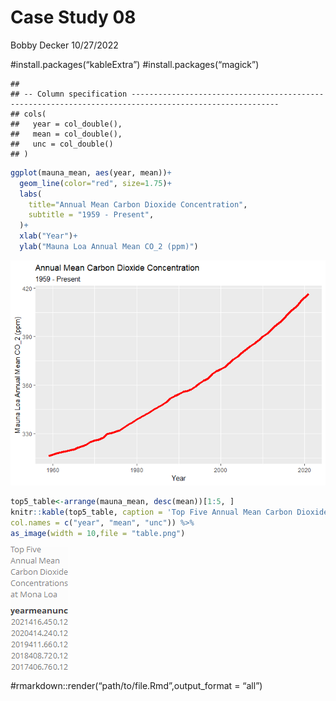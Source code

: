 Case Study 08
================
Bobby Decker
10/27/2022

\#install.packages(“kableExtra”) \#install.packages(“magick”)

    ## 
    ## -- Column specification -------------------------------------------------------------------------------------------------------
    ## cols(
    ##   year = col_double(),
    ##   mean = col_double(),
    ##   unc = col_double()
    ## )

``` r
ggplot(mauna_mean, aes(year, mean))+
  geom_line(color="red", size=1.75)+
  labs(
    title="Annual Mean Carbon Dioxide Concentration",
    subtitle = "1959 - Present",
  )+
  xlab("Year")+
  ylab("Mauna Loa Annual Mean CO_2 (ppm)")
```

![](case_study_08_files/figure-gfm/unnamed-chunk-2-1.png)<!-- -->

``` r
top5_table<-arrange(mauna_mean, desc(mean))[1:5, ]
knitr::kable(top5_table, caption = 'Top Five Annual Mean Carbon Dioxide Concentrations at Mona Loa',
col.names = c("year", "mean", "unc")) %>%
as_image(width = 10,file = "table.png")
```

![](table.png)<!-- -->

\#rmarkdown::render(“path/to/file.Rmd”,output_format = “all”)
